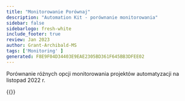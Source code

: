 ```yaml
---
title: "Monitorowanie Porównaj"
description: "Automation Kit - porównanie monitorowania"
sidebar: false
sidebarlogo: fresh-white
include_footer: true
review: Jan 2023
author: Grant-Archibald-MS
tags: ['Monitoring' ]
generated: F8E9F04D34403E9EAE2305BD361F645BB3DFEE02
---
```


Porównanie różnych opcji monitorowania projektów automatyzacji na listopad 2022 r.

{{<questions name="/content/pl/monitoring.json" showNavigationButtons="false" locale="pl">}}

